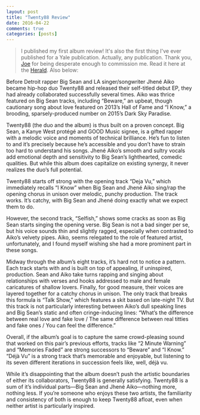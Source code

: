 ```yaml
---
layout: post
title: "Twenty88 Review"
date: 2016-04-22
comments: true
categories: [posts]
---
```


>I published my first album review! It's also the first thing I've ever published for a Yale publication. Actually, any publication. Thank you, [Joe](http://joekuperschmidt.com/) for being desperate enough to commission me. Read it here at the [Herald](http://yaleherald.com/reviews/music-twenty88/). Also below:

Before Detroit rapper Big Sean and LA singer/songwriter Jhené Aiko became hip-hop duo Twenty88 and released their self-titled debut EP, they had already collaborated successfully several times. Aiko was thrice featured on Big Sean tracks, including “Beware,” an upbeat, though cautionary song about love featured on 2013’s Hall of Fame and “I Know,” a brooding, sparsely-produced number on 2015’s Dark Sky Paradise.  

Twenty88 (the duo and the album) is thus built on a proven concept. Big Sean, a Kanye West protégé and GOOD Music signee, is a gifted rapper with a melodic voice and moments of technical brilliance. He’s fun to listen to and it’s precisely because he’s accessible and you don’t have to strain too hard to understand his songs. Jhené Aiko’s smooth and sultry vocals add emotional depth and sensitivity to Big Sean’s lighthearted, comedic qualities. But while this album does capitalize on existing synergy, it never realizes the duo’s full potential.

Twenty88 starts off strong with the opening track “Deja Vu,” which immediately recalls “I Know” when Big Sean and Jhené Aiko sing/rap the opening chorus in unison over melodic, punchy production. The track works. It’s catchy, with Big Sean and Jhené doing exactly what we expect them to do.

However, the second track, “Selfish,” shows some cracks as soon as Big Sean starts singing the opening verse. Big Sean is not a bad singer per se, but his voice sounds thin and slightly ragged, especially when contrasted to Aiko’s velvety pipes. Aiko, seems relegated to the role of featured artist, unfortunately, and I found myself wishing she had a more prominent part in these songs.

Midway through the album’s eight tracks, it’s hard not to notice a pattern. Each track starts with and is built on top of appealing, if uninspired, production. Sean and Aiko take turns rapping and singing about relationships with verses and hooks addressed to male and female caricatures of shallow lovers. Finally, for good measure, their voices are layered together for a catchy chorus in unison. The only track that breaks this formula is “Talk Show,” which features a skit based on late-night TV. But this track is not particularly interesting between Aiko’s dull speaking lines and Big Sean’s static and often cringe-inducing lines: “What’s the difference between real love and fake love / The same difference between real titties and fake ones / You can feel the difference.”

Overall, if the album’s goal is to capture the same crowd-pleasing sound that worked on this pair’s previous efforts, tracks like “2 Minute Warning” and “Memories Faded” are strong successors to “Beware” and “I Know.” “Déjà Vu” is a strong track that’s memorable and enjoyable, but listening to its seven different iterations in succession feels like, well, déjà vu.

While it’s disappointing that the album doesn’t push the artistic boundaries of either its collaborators, Twenty88 is generally satisfying. Twenty88 is a sum of it’s individual parts—Big Sean and Jhené Aiko—nothing more, nothing less. If you’re someone who enjoys these two artists, the familiarity and consistency of both is enough to keep Twenty88 afloat, even when neither artist is particularly inspired.
